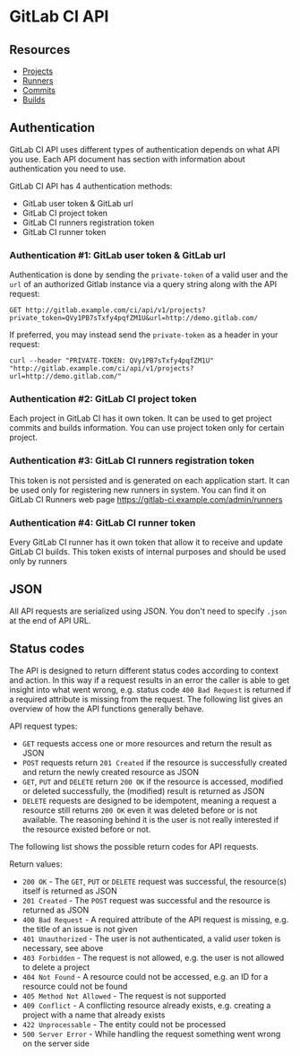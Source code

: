 # GitLab CI API

## Resources

- [Projects](projects.md)
- [Runners](runners.md)
- [Commits](commits.md)
- [Builds](builds.md)


## Authentication

GitLab CI API uses different types of authentication depends on what API you use.
Each API document has section with information about authentication you need to use.

GitLab CI API has 4 authentication methods:

* GitLab user token & GitLab url
* GitLab CI project token
* GitLab CI runners registration token
* GitLab CI runner token


### Authentication #1: GitLab user token & GitLab url

Authentication is done by
sending the `private-token` of a valid user and the `url` of an
authorized Gitlab instance via a query string along with the API
request:

    GET http://gitlab.example.com/ci/api/v1/projects?private_token=QVy1PB7sTxfy4pqfZM1U&url=http://demo.gitlab.com/

If preferred, you may instead send the `private-token` as a header in
your request:

    curl --header "PRIVATE-TOKEN: QVy1PB7sTxfy4pqfZM1U" "http://gitlab.example.com/ci/api/v1/projects?url=http://demo.gitlab.com/"


### Authentication #2: GitLab CI project token

Each project in GitLab CI has it own token. 
It can be used to get project commits and builds information.
You can use project token only for certain project.

### Authentication #3: GitLab CI runners registration token

This token is not persisted and is generated on each application start.
It can be used only for registering new runners in system. You can find it on 
GitLab CI Runners web page https://gitlab-ci.example.com/admin/runners

### Authentication #4: GitLab CI runner token

Every GitLab CI runner has it own token that allow it to receive and update 
GitLab CI builds. This token exists of internal purposes and should be used only 
by runners

## JSON

All API requests are serialized using JSON.  You don't need to specify
`.json` at the end of API URL.

## Status codes

The API is designed to return different status codes according to context and action. In this way if a request results in an error the caller is able to get insight into what went wrong, e.g. status code `400 Bad Request` is returned if a required attribute is missing from the request. The following list gives an overview of how the API functions generally behave.

API request types:

- `GET` requests access one or more resources and return the result as JSON
- `POST` requests return `201 Created` if the resource is successfully created and return the newly created resource as JSON
- `GET`, `PUT` and `DELETE` return `200 OK` if the resource is accessed, modified or deleted successfully, the (modified) result is returned as JSON
- `DELETE` requests are designed to be idempotent, meaning a request a resource still returns `200 OK` even it was deleted before or is not available. The reasoning behind it is the user is not really interested if the resource existed before or not.

The following list shows the possible return codes for API requests.

Return values:

- `200 OK` - The `GET`, `PUT` or `DELETE` request was successful, the resource(s) itself is returned as JSON
- `201 Created` - The `POST` request was successful and the resource is returned as JSON
- `400 Bad Request` - A required attribute of the API request is missing, e.g. the title of an issue is not given
- `401 Unauthorized` - The user is not authenticated, a valid user token is necessary, see above
- `403 Forbidden` - The request is not allowed, e.g. the user is not allowed to delete a project
- `404 Not Found` - A resource could not be accessed, e.g. an ID for a resource could not be found
- `405 Method Not Allowed` - The request is not supported
- `409 Conflict` - A conflicting resource already exists, e.g. creating a project with a name that already exists
- `422 Unprocessable` - The entity could not be processed
- `500 Server Error` - While handling the request something went wrong on the server side
